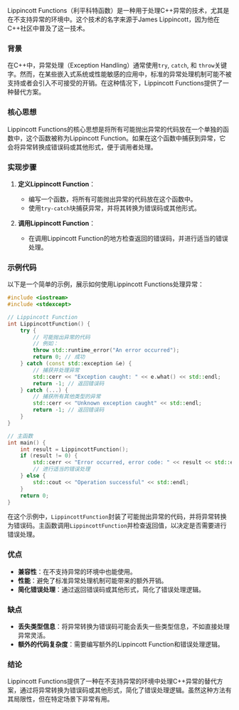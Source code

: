 Lippincott Functions（利平科特函数）是一种用于处理C++异常的技术，尤其是在不支持异常的环境中。这个技术的名字来源于James Lippincott，因为他在C++社区中普及了这一技术。

### 背景

在C++中，异常处理（Exception Handling）通常使用`try`, `catch`, 和 `throw`关键字。然而，在某些嵌入式系统或性能敏感的应用中，标准的异常处理机制可能不被支持或者会引入不可接受的开销。在这种情况下，Lippincott Functions提供了一种替代方案。

### 核心思想

Lippincott Functions的核心思想是将所有可能抛出异常的代码放在一个单独的函数中，这个函数被称为Lippincott Function。如果在这个函数中捕获到异常，它会将异常转换成错误码或其他形式，便于调用者处理。

### 实现步骤

1. **定义Lippincott Function**：
    - 编写一个函数，将所有可能抛出异常的代码放在这个函数中。
    - 使用`try-catch`块捕获异常，并将其转换为错误码或其他形式。

2. **调用Lippincott Function**：
    - 在调用Lippincott Function的地方检查返回的错误码，并进行适当的错误处理。

### 示例代码

以下是一个简单的示例，展示如何使用Lippincott Functions处理异常：

```cpp
#include <iostream>
#include <stdexcept>

// Lippincott Function
int LippincottFunction() {
    try {
        // 可能抛出异常的代码
        // 例如：
        throw std::runtime_error("An error occurred");
        return 0; // 成功
    } catch (const std::exception &e) {
        // 捕获并处理异常
        std::cerr << "Exception caught: " << e.what() << std::endl;
        return -1; // 返回错误码
    } catch (...) {
        // 捕获所有其他类型的异常
        std::cerr << "Unknown exception caught" << std::endl;
        return -1; // 返回错误码
    }
}

// 主函数
int main() {
    int result = LippincottFunction();
    if (result != 0) {
        std::cerr << "Error occurred, error code: " << result << std::endl;
        // 进行适当的错误处理
    } else {
        std::cout << "Operation successful" << std::endl;
    }
    return 0;
}
```

在这个示例中，`LippincottFunction`封装了可能抛出异常的代码，并将异常转换为错误码。主函数调用`LippincottFunction`并检查返回值，以决定是否需要进行错误处理。

### 优点

- **兼容性**：在不支持异常的环境中也能使用。
- **性能**：避免了标准异常处理机制可能带来的额外开销。
- **简化错误处理**：通过返回错误码或其他形式，简化了错误处理逻辑。

### 缺点

- **丢失类型信息**：将异常转换为错误码可能会丢失一些类型信息，不如直接处理异常灵活。
- **额外的代码复杂度**：需要编写额外的Lippincott Function和错误处理逻辑。

### 结论

Lippincott Functions提供了一种在不支持异常的环境中处理C++异常的替代方案，通过将异常转换为错误码或其他形式，简化了错误处理逻辑。虽然这种方法有其局限性，但在特定场景下非常有用。
